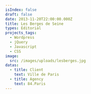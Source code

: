 ```yaml
---
isIndex: false
draft: false
date: 2013-11-20T22:00:00.000Z
title: Les Berges de Seine
types: Editorial
projects_tags:
  - Wordpress
  - jQuery
  - Javascript
  - CSS
image:
  src: /images/uploads/lesberges.jpg
datas:
  - title: Client
    text: Ville de Paris
  - title: Agency
    text: 84.Paris
---
```

